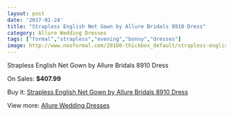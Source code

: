 ```yaml
---
layout: post
date: '2017-01-24'
title: "Strapless English Net Gown by Allure Bridals 8910 Dress"
category: Allure Wedding Dresses
tags: ["formal","strapless","evening","bonny","dresses"]
image: http://www.neoformal.com/20100-thickbox_default/strapless-english-net-gown-by-allure-bridals-8910-dress.jpg
---
```

Strapless English Net Gown by Allure Bridals 8910 Dress

On Sales: **$407.99**
<a href="https://www.neoformal.com/en/allure-wedding-dresses-2014/6401-strapless-english-net-gown-by-allure-bridals-8910-dress.html"><amp-img layout="responsive" width="600" height="600" src="//www.neoformal.com/20100-thickbox_default/strapless-english-net-gown-by-allure-bridals-8910-dress.jpg" alt="Strapless English Net Gown by Allure Bridals 8910 Dress 0" /></a>
<a href="https://www.neoformal.com/en/allure-wedding-dresses-2014/6401-strapless-english-net-gown-by-allure-bridals-8910-dress.html"><amp-img layout="responsive" width="600" height="600" src="//www.neoformal.com/20102-thickbox_default/strapless-english-net-gown-by-allure-bridals-8910-dress.jpg" alt="Strapless English Net Gown by Allure Bridals 8910 Dress 1" /></a>
<a href="https://www.neoformal.com/en/allure-wedding-dresses-2014/6401-strapless-english-net-gown-by-allure-bridals-8910-dress.html"><amp-img layout="responsive" width="600" height="600" src="//www.neoformal.com/20101-thickbox_default/strapless-english-net-gown-by-allure-bridals-8910-dress.jpg" alt="Strapless English Net Gown by Allure Bridals 8910 Dress 2" /></a>

Buy it: [Strapless English Net Gown by Allure Bridals 8910 Dress](https://www.neoformal.com/en/allure-wedding-dresses-2014/6401-strapless-english-net-gown-by-allure-bridals-8910-dress.html "Strapless English Net Gown by Allure Bridals 8910 Dress")

View more: [Allure Wedding Dresses](https://www.neoformal.com/en/82-allure-wedding-dresses-2014 "Allure Wedding Dresses")